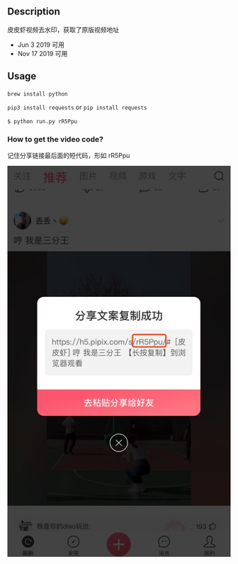 ## Description

皮皮虾视频去水印，获取了原版视频地址

- Jun 3 2019 可用
- Nov 17 2019 可用

## Usage

`brew install python`

`pip3 install requests` or `pip install requests`

`$ python run.py rR5Ppu`

### How to get the video code?

记住分享链接最后面的短代码，形如 rR5Ppu

![share](./share.jpeg)
